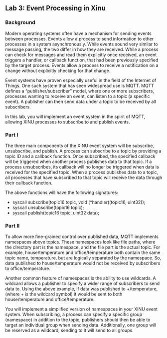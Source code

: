 ## Lab 3: Event Processing in Xinu

### Background
Modern operating systems often have a mechanism for sending events between processes. Events allow a process to send information to other processes in a system asynchronously. While events sound very similar to message passing, the two differ in how they are received. While a process can check for messages and read them explicitly once received, an event triggers a handler, or callback function, that had been previously specified by the target process. Events allow a process to receive a notification on a change without explicitly checking for that change.  

Event systems have proven especially useful in the field of the Internet of Things. One such system that has seen widespread use is MQTT. MQTT defines a “publisher/subscriber” model, where one or more subscribers, processes wanting to receive an event, can listen to a topic (a specific event). A publisher can then send data under a topic to be received by all subscribers.  

In this lab, you will implement an event system in the spirit of MQTT, allowing XINU processes to subscribe to and publish events.  

### Part I
The three main components of the XINU event system will be subscribe, unsubscribe, and publish. A process can subscribe to a topic by providing a topic ID and a callback function. Once subscribed, the specified callback will be triggered when another process publishes data to that topic. If a process unsubscribes, its callback will no longer be triggered when data is received for the specified topic. When a process publishes data to a topic, all processes that have subscribed to that topic will receive the data through their callback function.  

The above functions will have the following signatures:
* syscall subscribe(topic16 topic, void (*handler)(topic16, uint32));
* syscall unsubscribe(topic16 topic);
* syscall publish(topic16 topic, uint32 data);

### Part II
To allow more fine-grained control over published data, MQTT implements namespaces above topics. These namespaces look like file paths, where the directory part is the namespace, and the file part is the actual topic. For example, house/temperature and office/temperature both contain the same topic name, temperature, but are logically separated by the namespace. So, data published to house/temperature would not be received by subscribers to office/temperature.  

Another common feature of namespaces is the ability to use wildcards. A wildcard allows a publisher to specify a wider range of subscribers to send data to. Using the above example, if data was published to +/temperature, (where + is the wildcard symbol) it would be sent to both house/temperature and office/temperature.  

You will implement a simplified version of namespaces in your XINU event system. When subscribing, a process can specify a specific group (namespace) in addition to the topic; publishers should then be able to target an individual group when sending data. Additionally, one group will be reserved as a wildcard, sending to it will send to all groups.

